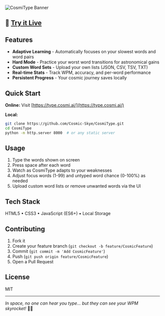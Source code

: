![CosmiType Banner](https://type.cosmi.ai/banner.png?v=23351)

## 🚀 [Try it Live](https://type.cosmi.ai/)

## Features

- **Adaptive Learning** - Automatically focuses on your slowest words and word pairs
- **Hard Mode** - Practice your worst word transitions for astronomical gains  
- **Custom Word Sets** - Upload your own lists (JSON, CSV, TSV, TXT)
- **Real-time Stats** - Track WPM, accuracy, and per-word performance
- **Persistent Progress** - Your cosmic journey saves locally

## Quick Start

**Online:** Visit [https://type.cosmi.ai/](https://type.cosmi.ai/)

**Local:**
```bash
git clone https://github.com/Cosmic-Skye/CosmiType.git
cd CosmiType
python -m http.server 8000  # or any static server
```

## Usage

1. Type the words shown on screen
2. Press space after each word
3. Watch as CosmiType adapts to your weaknesses
4. Adjust focus words (1-99) and untyped word chance (0-100%) as needed
5. Upload custom word lists or remove unwanted words via the UI

## Tech Stack

HTML5 • CSS3 • JavaScript (ES6+) • Local Storage

## Contributing

1. Fork it
2. Create your feature branch (`git checkout -b feature/CosmicFeature`)
3. Commit (`git commit -m 'Add CosmicFeature'`)
4. Push (`git push origin feature/CosmicFeature`)
5. Open a Pull Request

## License

MIT

---

*In space, no one can hear you type... but they can see your WPM skyrocket!* 🚀✨
